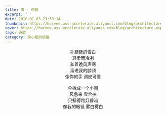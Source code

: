 ```yaml
---
title: 雪 · 傍晚
excerpt: ' '
date: 2018-01-03 23:50:14
thumbnail: https://harvee.oss-accelerate.aliyuncs.com/blog/architecture-asphalt-blur.jpg
cover: https://harvee.oss-accelerate.aliyuncs.com/blog/architecture-asphalt-blur.jpg
tags: 诗歌
category: 梁小姐的信箱
---
```


<center>扑簌簌的雪白</center>

<center>轻柔而冷冽</center>

<center>和着晚风声寒</center>

<center>溜进我的脖颈</center>

<center>像你的手 调皮可爱</center>

<br>

<center>伞拢成一个小圈</center>

<center>风急来 雪合拍</center>

<center>只抵得路灯昏暗</center>

<center>像我的眼镜 雾白雾白</center>
